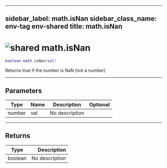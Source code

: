 ---
sidebar_label: math.isNan
sidebar_class_name: env-tag env-shared
title: math.isNan
------

# <img src='/img/wiki/shared.png' alt='shared' data-tag='env-tag' /> math.isNan

```lua
boolean math.isNan(val)
```

Returns true if the number is NaN (not a number)<br/>

-----------------
## Parameters

| Type   | Name | Description | Optional |
| ------ | ---- | ----------- | -------: |
| number | val | No description |   |

-----------------
## Returns

| Type   | Description |
| ------ | ----------: |
| boolean | No description |

